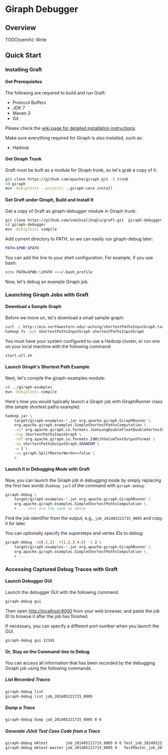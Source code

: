 # Giraph Debugger

## Overview
TODO(semih): Write




## Quick Start

### Installing Graft

#### Get Prerequisites
The following are required to build and run Graft:

* Protocol Buffers
* JDK 7
* Maven 3
* Git

Please check the [wiki page for detailed installation instructions](https://github.com/semihsalihoglu/graft/wiki/Installing-Graft).

Make sure everything required for Giraph is also installed, such as:

* Hadoop


#### Get Giraph Trunk
Graft must be built as a module for Giraph trunk, so let's grab a copy of it:
```bash
git clone https://github.com/apache/giraph.git -b trunk
cd giraph
mvn -DskipTests --projects .,giraph-core install
```

#### Get Graft under Giraph, Build and Install It
Get a copy of Graft as giraph-debugger module in Giraph trunk:
```bash
git clone https://github.com/semihsalihoglu/graft.git  giraph-debugger
cd giraph-debugger
mvn -DskipTests compile
```

Add current directory to PATH, so we can easily run giraph-debug later:
```bash
PATH=$PWD:$PATH
```
You can add the line to your shell configuration.  For example, if you use bash:
```bash
echo PATH=$PWD:\$PATH >>~/.bash_profile
```
Now, let's debug an example Giraph job.


### Launching Giraph Jobs with Graft

#### Download a Sample Graph
Before we move on, let's download a small sample graph:
```bash
curl -L http://ece.northwestern.edu/~aching/shortestPathsInputGraph.tar.gz | tar xfz -
hadoop fs -put shortestPathsInputGraph shortestPathsInputGraph
```
You must have your system configured to use a Hadoop cluster, or run one on your local machine with the following command:
```bash
start-all.sh
```

#### Launch Giraph's Shortest Path Example
Next, let's compile the giraph-examples module:
```bash
cd ../giraph-examples
mvn -DskipTests compile
```

Here's how you would typically launch a Giraph job with GiraphRunner class (the simple shortest paths example):
```bash
hadoop jar \
    target/giraph-examples-*.jar org.apache.giraph.GiraphRunner \
    org.apache.giraph.examples.SimpleShortestPathsComputation \
    -vif org.apache.giraph.io.formats.JsonLongDoubleFloatDoubleVertexInputFormat \
    -vip shortestPathsInputGraph \
    -vof org.apache.giraph.io.formats.IdWithValueTextOutputFormat \
    -op shortestPathsOutputGraph.$RANDOM \
    -w 1 \
    -ca giraph.SplitMasterWorker=false \
    #
```

#### Launch It in Debugging Mode with Graft
Now, you can launch the Giraph job in debugging mode by simply replacing the first two words (`hadoop jar`) of the command with `giraph-debug`:

```bash
giraph-debug \
    target/giraph-examples-*.jar org.apache.giraph.GiraphRunner \
    org.apache.giraph.examples.SimpleShortestPathsComputation \
    # ... rest are the same as above
```
Find the job identifier from the output, e.g., `job_201405221715_0005` and copy it for later.

You can optionally specify the supersteps and vertex IDs to debug:
```bash
giraph-debug -S{0,1,2} -V{1,2,3,4,5} -S 2 \
    target/giraph-examples-*.jar org.apache.giraph.GiraphRunner \
    org.apache.giraph.examples.SimpleShortestPathsComputation \
    # ...
```

### Accessing Captured Debug Traces with Graft

#### Launch Debugger GUI
Launch the debugger GUI with the following command:
```bash
giraph-debug gui
```
Then open <http://localhost:8000> from your web browser, and paste the job ID to browse it after the job has finished.

If necessary, you can specify a different port number when you launch the GUI.
```bash
giraph-debug gui 12345
```

#### Or, Stay on the Command-line to Debug
You can access all information that has been recorded by the debugging Giraph job using the following commands.

##### List Recorded Traces
```bash
giraph-debug list
giraph-debug list job_201405221715_0005
```

##### Dump a Trace
```bash
giraph-debug dump job_201405221715_0005 0 6
```

##### Generate JUnit Test Case Code from a Trace
```bash
giraph-debug mktest        job_201405221715_0005 0 6 Test_job_201405221715_0005_S0_V6
giraph-debug mktest-master job_201405221715_0005 0   TestMaster_job_201405221715_0005_S0
```
